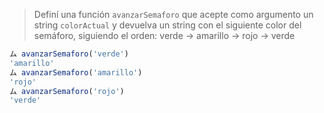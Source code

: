 > Definí una función `avanzarSemaforo` que acepte como argumento un string `colorActual` y devuelva un string con el siguiente color del semáforo, siguiendo el orden: verde -> amarillo -> rojo -> verde
> 
```javascript
ム avanzarSemaforo('verde')
'amarillo'
ム avanzarSemaforo('amarillo')
'rojo'
ム avanzarSemaforo('rojo')
'verde'
```